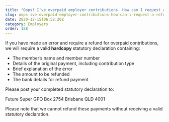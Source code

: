 ```yaml
---
title: "Oops! I've overpaid employer contributions. How can I request a refund?"
slug: oops-ive-overpaid-employer-contributions-how-can-i-request-a-refund
date: 2020-12-15T06:52:20Z
category: Employers
order: 128
---
```


If you have made an error and require a refund for overpaid contributions, we will require a valid **hardcopy** statutory declaration containing:

- The member’s name and member number
- Details of the original payment, including contribution type
- Brief explanation of the error
- The amount to be refunded
- The bank details for refund payment

Please post your completed statutory declaration to:

Future Super
GPO Box 2754
Brisbane QLD 4001

Please note that we cannot refund these payments without receiving a valid statutory declaration.
